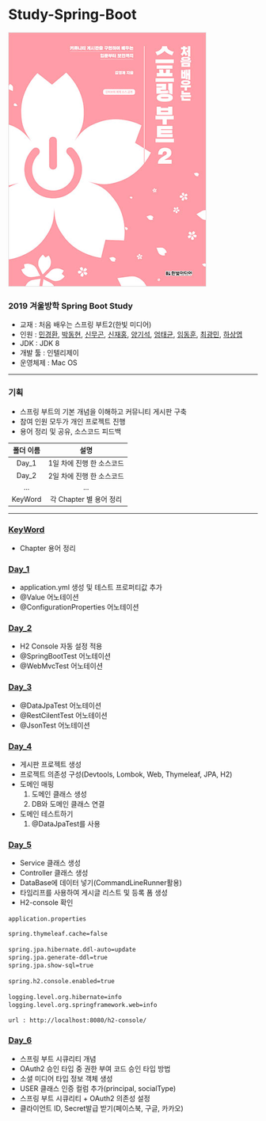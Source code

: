 # Study-Spring-Boot

![교재](./images/1.jpg)

### 2019 겨울방학 Spring Boot Study
- 교재 : 처음 배우는 스프링 부트2(한빛 미디어)
- 인원 : [민경환](https://www.github.com/ber01), [박동현](https://www.github.com/pdh6547), [신무곤](https://www.github.com/mkshin96), [신재홍](https://www.github.com/woghd9072), [양기석](https://www.github.com/yks095), [엄태균](https://www.github.com/etg6550), [임동훈](https://www.github.com/dongh9508), [최광민](https://www.github.com/rhkd4560), [하상엽](https://www.github.com/hagome0)
- JDK : JDK 8
- 개발 툴 : 인텔리제이
- 운영체제 : Mac OS

---

### 기획
- 스프링 부트의 기본 개념을 이해하고 커뮤니티 게시판 구축
- 참여 인원 모두가 개인 프로젝트 진행
- 용어 정리 및 공유, 소스코드 피드백

| 폴더 이름 | 설명 |
|:--------:|:--------:|
| Day_1 | 1일 차에 진행 한 소스코드 |
| Day_2 | 2일 차에 진행 한 소스코드 |
| ... | ... |
| KeyWord | 각 Chapter 별 용어 정리 |

---

### [KeyWord](https://github.com/ber01/Study-Spring-Boot/tree/master/keyword)
- Chapter 용어 정리

### [Day_1](https://github.com/ber01/Study-Spring-Boot/tree/master/Day_1)
- application.yml 생성 및 테스트 프로퍼티값 추가
- @Value 어노테이션
- @ConfigurationProperties 어노테이션

### [Day_2](https://github.com/ber01/Study-Spring-Boot/tree/master/Day_2)
- H2 Console 자동 설정 적용
- @SpringBootTest 어노테이션
- @WebMvcTest 어노테이션

### [Day_3](https://github.com/ber01/Study-Spring-Boot/tree/master/Day_3)
- @DataJpaTest 어노테이션
- @RestCilentTest 어노테이션
- @JsonTest 어노테이션

### [Day_4](https://github.com/ber01/Study-Spring-Boot/tree/master/Day_4)
- 게시판 프로젝트 생성
- 프로젝트 의존성 구성(Devtools, Lombok, Web, Thymeleaf, JPA, H2)
- 도메인 매핑
  1. 도메인 클래스 생성
  2. DB와 도메인 클래스 연결
- 도메인 테스트하기
  1. @DataJpaTest를 사용

### [Day_5](https://github.com/ber01/Study-Spring-Boot/tree/master/Day_5)
- Service 클래스 생성
- Controller 클래스 생성
- DataBase에 데이터 넣기(CommandLineRunner활용)
- 타임리프를 사용하여 게시글 리스트 및 등록 폼 생성
- H2-console 확인

`application.properties`
~~~
spring.thymeleaf.cache=false

spring.jpa.hibernate.ddl-auto=update
spring.jpa.generate-ddl=true
spring.jpa.show-sql=true

spring.h2.console.enabled=true

logging.level.org.hibernate=info
logging.level.org.springframework.web=info
~~~
`url : http://localhost:8080/h2-console/`


### [Day_6](https://github.com/ber01/Study-Spring-Boot/tree/master/Day_6)
- 스프링 부트 시큐리티 개념
- OAuth2 승인 타입 중 권한 부여 코드 승인 타입 방법
- 소셜 미디어 타입 정보 객체 생성
- USER 클래스 인증 컬럼 추가(principal, socialType)
- 스프링 부트 시큐리티 + OAuth2 의존성 설정
- 클라이언트 ID, Secret발급 받기(페이스북, 구글, 카카오)
